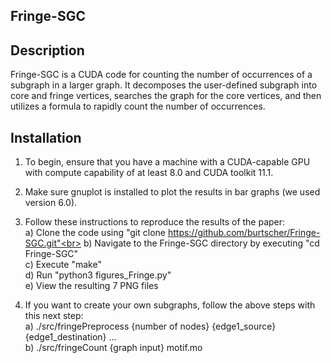 ## Fringe-SGC

## Description
Fringe-SGC is a CUDA code for counting the number of occurrences of a subgraph in a larger graph. It decomposes the user-defined subgraph into core and fringe vertices, searches the graph for the core vertices, and then utilizes a formula to rapidly count the number of occurrences.<br>

## Installation
1. To begin, ensure that you have a machine with a CUDA-capable GPU with compute capability of at least 8.0 and CUDA toolkit 11.1.<br>
2. Make sure gnuplot is installed to plot the results in bar graphs (we used version 6.0).<br>

3. Follow these instructions to reproduce the results of the paper:<br>
     a) Clone the code using "git clone https://github.com/burtscher/Fringe-SGC.git"<br>
     b) Navigate to the Fringe-SGC directory by executing "cd Fringe-SGC"<br>
     c) Execute "make"<br>
     d) Run "python3 figures_Fringe.py"<br>
     e) View the resulting 7 PNG files<br>

4. If you want to create your own subgraphs, follow the above steps with this next step:<br>
     a) ./src/fringePreprocess {number of nodes} {edge1_source} {edge1_destination} ...<br>
     b) ./src/fringeCount {graph input} motif.mo<br>


